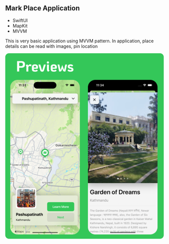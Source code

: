 ## Mark Place Application 
- SwiftUI 
- MapKit
- MVVM

This is very basic application using MVVM pattern. In application, place details can be read with images, pin location


![MapView](Images/preview.png)
